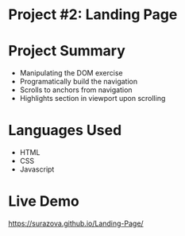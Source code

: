# Project #2: Landing Page

# Project Summary

- Manipulating the DOM exercise
- Programatically build the navigation
- Scrolls to anchors from navigation
- Highlights section in viewport upon scrolling

# Languages Used

- HTML
- CSS
- Javascript

# Live Demo

https://surazova.github.io/Landing-Page/
